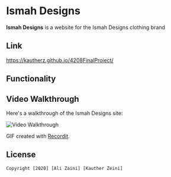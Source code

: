 # Ismah Designs

**Ismah Designs** is a website for the Ismah Designs clothing brand

## Link 

https://kautherz.github.io/4208FinalProject/


## Functionality


## Video Walkthrough

Here's a walkthrough of the Ismah Designs site:

<img src='HERE' title='Video Walkthrough' width='' alt='Video Walkthrough' />

GIF created with [Recordit](https://recordit.co).




## License

    Copyright [2020] [Ali Zaini] [Kauther Zeini]
